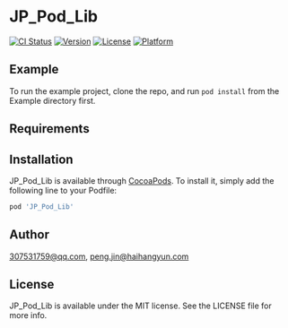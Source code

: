 # JP_Pod_Lib

[![CI Status](http://img.shields.io/travis/307531759@qq.com/JP_Pod_Lib.svg?style=flat)](https://travis-ci.org/307531759@qq.com/JP_Pod_Lib)
[![Version](https://img.shields.io/cocoapods/v/JP_Pod_Lib.svg?style=flat)](http://cocoapods.org/pods/JP_Pod_Lib)
[![License](https://img.shields.io/cocoapods/l/JP_Pod_Lib.svg?style=flat)](http://cocoapods.org/pods/JP_Pod_Lib)
[![Platform](https://img.shields.io/cocoapods/p/JP_Pod_Lib.svg?style=flat)](http://cocoapods.org/pods/JP_Pod_Lib)

## Example

To run the example project, clone the repo, and run `pod install` from the Example directory first.

## Requirements

## Installation

JP_Pod_Lib is available through [CocoaPods](http://cocoapods.org). To install
it, simply add the following line to your Podfile:

```ruby
pod 'JP_Pod_Lib'
```

## Author

307531759@qq.com, peng.jin@haihangyun.com

## License

JP_Pod_Lib is available under the MIT license. See the LICENSE file for more info.
